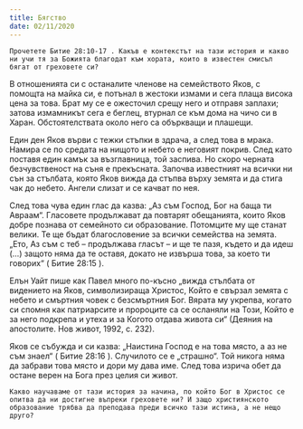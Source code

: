 ```yaml
---
title: Бягство
date: 02/11/2020
---
```


`Прочетете Битие 28:10-17 . Какъв е контекстът на тази история и какво ни учи тя за Божията благодат към хората, които в известен смисъл бягат от греховете си?`

В отношенията си с останалите членове на семейството Яков, с помощта на майка си, е потънал в жестоки измами и сега плаща висока цена за това. Брат му се е ожесточил срещу него и отправя заплахи; затова измамникът сега е беглец, втурнал се към дома на чичо си в Харан. Обстоятелствата около него са объркващи и плашещи.

Един ден Яков върви с тежки стъпки в здрача, а след това в мрака. Намира се по средата на нищото и небето е неговият покрив. След като поставя един камък за възглавница, той заспива. Но скоро черната безчувственост на съня е прекъсната. Започва известният на всички ни сън за стълбата, която Яков вижда да стъпва върху земята и да стига чак до небето. Ангели слизат и се качват по нея.

След това чува един глас да казва: „Аз съм Господ, Бог на баща ти Авраам“. Гласовете продължават да повтарят обещанията, които Яков добре познава от семейното си образование. Потомците му ще станат велики. Те ще бъдат благословение за всички семейства на земята. „Ето, Аз съм с теб – продължава гласът – и ще те пазя, където и да идеш (…) защото няма да те оставя, докато не извърша това, за което ти говорих“ ( Битие 28:15 ).

Елън Уайт пише как Павел много по-късно „вижда стълбата от видението на Яков, символизираща Христос, Който е свързал земята с небето и смъртния човек с безсмъртния Бог. Вярата му укрепва, когато си спомня как патриарсите и пророците са се осланяли на Този, Който е за него подкрепа и утеха и за Когото отдава живота си“ (Деяния на апостолите. Нов живот, 1992, с. 232).

Яков се събужда и си казва: „Наистина Господ е на това място, а аз не съм знаел“ ( Битие 28:16 ). Случилото се е „страшно“. Той никога няма да забрави това място и дори му дава име. След това изрича обет да остане верен на Бога през целия си живот.

`Какво научаваме от тази история за начина, по който Бог в Христос се опитва да ни достигне въпреки греховете ни? И защо християнското образование трябва да преподава преди всичко тази истина, а не нещо друго?`